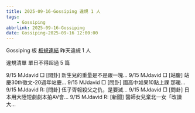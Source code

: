 ```yaml
---
title: 2025-09-16-Gossiping 違規 1 人
tags:
    - Gossiping
abbrlink: 2025-09-16-Gossiping
date: Gossiping-2025-09-16 12:00:00
---
```

Gossiping 板 [板規連結](https://www.ptt.cc/bbs/Gossiping/M.1637425085.A.07D.html)
昨天違規 1 人
<!-- more -->

違規清單
單日不得超過 5 篇

9/15 MJdavid □ [問卦] 新生兒的重量是不是跟一塊…
9/15 MJdavid □ [站慶] 站慶30th徵文-20週年站慶…
9/15 MJdavid □ [問卦] 國高中如果10點上課 那暖…
9/15 MJdavid R: [問卦] 伍子胥報殺父之仇，是要滅…
9/15 MJdavid □ [問卦] 日本用大陸短劇劇本拍AV會…
9/15 MJdavid R: [新聞] 醫師女兒棄北一女「改讀大…